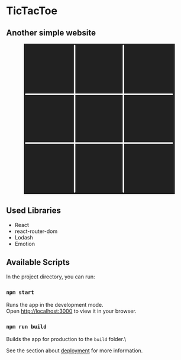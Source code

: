 # TicTacToe

## Another simple website

<p align="center">
<img src="./img/Animation.gif" alt="tictactoe gif"/>
</p>

## Used Libraries

- React
- react-router-dom
- Lodash
- Emotion

## Available Scripts

In the project directory, you can run:

### `npm start`

Runs the app in the development mode.\
Open [http://localhost:3000](http://localhost:3000) to view it in your browser.

### `npm run build`

Builds the app for production to the `build` folder.\

See the section about [deployment](https://facebook.github.io/create-react-app/docs/deployment) for more information.
